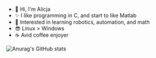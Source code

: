 - 👋 Hi, I'm Alicja
- ✨ I like programming in C, and start to like Matlab
- 🤖 Interested in learning robotics, automation, and math
- 😎 Linux > Windows
- ☕ Avid coffee enjoyer

![Anurag's GitHub stats](https://github-readme-stats.vercel.app/api?username=Foidii&show_icons=true&theme=cobalt)

